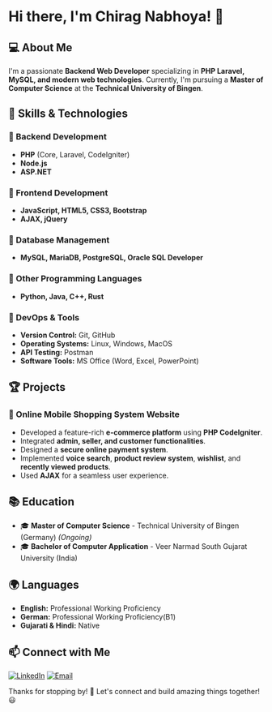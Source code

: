 # Hi there, I'm Chirag Nabhoya! 👋

## 💻 About Me
I'm a passionate **Backend Web Developer** specializing in **PHP Laravel, MySQL, and modern web technologies**. Currently, I'm pursuing a **Master of Computer Science** at the **Technical University of Bingen**.

## 🚀 Skills & Technologies
### 🔹 Backend Development
- **PHP** (Core, Laravel, CodeIgniter)
- **Node.js**
- **ASP.NET**

### 🔹 Frontend Development
- **JavaScript, HTML5, CSS3, Bootstrap**
- **AJAX, jQuery**

### 🔹 Database Management
- **MySQL, MariaDB, PostgreSQL, Oracle SQL Developer**

### 🔹 Other Programming Languages
- **Python, Java, C++, Rust**

### 🔹 DevOps & Tools
- **Version Control:** Git, GitHub
- **Operating Systems:** Linux, Windows, MacOS
- **API Testing:** Postman
- **Software Tools:** MS Office (Word, Excel, PowerPoint)

## 🏆 Projects
### 🔹 Online Mobile Shopping System Website
- Developed a feature-rich **e-commerce platform** using **PHP CodeIgniter**.
- Integrated **admin, seller, and customer functionalities**.
- Designed a **secure online payment system**.
- Implemented **voice search**, **product review system**, **wishlist**, and **recently viewed products**.
- Used **AJAX** for a seamless user experience.

## 📚 Education
- 🎓 **Master of Computer Science** - Technical University of Bingen (Germany) *(Ongoing)*
- 🎓 **Bachelor of Computer Application** - Veer Narmad South Gujarat University (India)

## 🌍 Languages
- **English:** Professional Working Proficiency
- **German:** Professional Working Proficiency(B1)
- **Gujarati & Hindi:** Native

## 📫 Connect with Me
[![LinkedIn](https://img.shields.io/badge/LinkedIn-Profile-blue)](https://www.linkedin.com/in/chirag-nabhoya)
[![Email](https://img.shields.io/badge/Email-chiragnabhoya2506@gmail.com-red)](mailto:chiragnabhoya2506@gmail.com)

Thanks for stopping by! 🚀 Let's connect and build amazing things together! 😃
